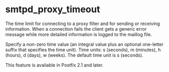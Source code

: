 # smtpd_proxy_timeout 


The time limit for connecting to a proxy filter and for sending or
receiving information.  When a connection fails the client gets a
generic error message while more detailed information is logged to
the maillog file.


 Specify a non-zero time value (an integral value plus an optional
one-letter suffix that specifies the time unit).  Time units: s
(seconds), m (minutes), h (hours), d (days), w (weeks).
The default time unit is s (seconds).  


This feature is available in Postfix 2.1 and later.



